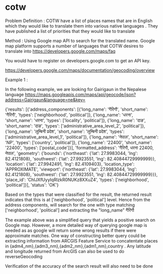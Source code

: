 # cotw
Problem Definition : COTW have a list of places names that are in English which they would like to translate them into various native languages . They have published a list of priorities that they would like to translate 

Method : Using Google map API to search for the translated name. Google map platform supports a number of languages that COTW desires to translate into https://developers.google.com/maps/faq


You would have to register on developers.google.com to get an API key.  

https://developers.google.com/maps/documentation/geocoding/overview

Example 1 : 

In the following example, we are looking for Gairigaun in the Nepalese language 
https://maps.googleapis.com/maps/api/geocode/json?address=Gairigaun&language=ne&key=

{'results': [{'address_components': [{'long_name': 'गैरिगौ', 'short_name': 'गैरिगौ', 'types': ['neighborhood', 'political']}, {'long_name': 'धरना', 'short_name': 'धरना', 'types': ['locality', 'political']}, {'long_name': 'दाङ', 'short_name': 'दाङ', 'types': ['administrative_area_level_2', 'political']}, {'long_name': 'लुम्बिनी प्रदेश', 'short_name': 'लुम्बिनी प्रदेश', 'types': ['administrative_area_level_1', 'political']}, {'long_name': 'नेपाल', 'short_name': 'NP', 'types': ['country', 'political']}, {'long_name': '22400', 'short_name': '22400', 'types': ['postal_code']}], 'formatted_address': 'गैरिगौ, धरना 22400, नेपाल', 'geometry': {'bounds': {'northeast': {'lat': 27.9983044, 'lng': 82.4121808}, 'southwest': {'lat': 27.9923551, 'lng': 82.40844729999999}}, 'location': {'lat': 27.9942491, 'lng': 82.4109403}, 'location_type': 'APPROXIMATE', 'viewport': {'northeast': {'lat': 27.9983044, 'lng': 82.4121808}, 'southwest': {'lat': 27.9923551, 'lng': 82.40844729999999}}}, 'place_id': 'ChIJXfUyyIqRlzkR0NUKz8XXuZ4', 'types': ['neighborhood', 'political']}], 'status': 'OK'}

Based on the types that were classified for the result, the returned result indicates that this is at ['neighborhood', 'political'] level. Hence from the address components, will search for the one with type matching ['neighborhood', 'political'] and extracting the "long_name" गैरिगौ

The example above was a simplified query that yields a positive search on Google map. However, a more detailed way of querying google map is needed as as google will return some wrong results if there were approximate matches. One way of constructing better query could be extracting information from ARCGIS Feature Service to concatentate places in {adm4_nm},{adm3_nm},{adm2_nm},{adm1_nm},country . Any latitude and longitude returned from ArcGIS can also be used to do reverseGeocoding


Verification of the accuracy of the search result will also need to be done 





